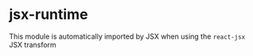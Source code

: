 # jsx-runtime

This module is automatically imported by JSX when using the `react-jsx` JSX transform
